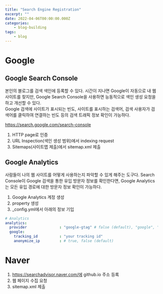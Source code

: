 ```yaml
---
title: "Search Engine Registration"
excerpt: ""
date: 2022-04-06T00:00:00.000Z
categories:
    - blog-building
tags:
    - blog
---
```

# Google
## Google Search Console
본인의 블로그를 검색 색인에 등록할 수 있다. 시간이 지나면 Google이 자동으로 내 웹사이트를 찾지만, Google Search Console을 사용하면 능동적으로 색인 생성 요청을 하고 개선할 수 있다.  
Google 검색에 사이트가 표시되는 빈도, 사이트를 표시하는 검색어, 검색 사용자가 검색어를 클릭하여 연결하는 빈도 등의 검색 트래픽 정보 확인이 가능하다.

https://search.google.com/search-console

1. HTTP page로 인증
2. URL Inspection(색인 생성 범위)에서 indexing request
3. Sitemaps(사이트맵 제출)에서 sitemap.xml 제출

## Google Analytics
사람들이 나의 웹 사이트를 어떻게 사용하는지 파악할 수 있게 해주는 도구다. Search Console이 Google 검색을 통한 유입 방문자 정보를 확인한다면, Google Analytics는 모든 유입 경로에 대한 방문자 정보 확인이 가능하다.  

1. Google Analytics 계정 생성
2. property 생성
3. _config.yml에서 아래의 정보 기입

```yaml
# Analytics
analytics:
  provider               : "google-gtag" # false (default), "google", "google-universal", "custom"
  google:
    tracking_id          : "your tracking id"
    anonymize_ip         : # true, false (default)
```

# Naver
1. https://searchadvisor.naver.com/에 github.io 주소 등록
2. 웹 페이지 수집 요청
2. sitemap.xml 제출